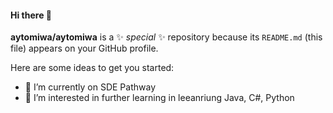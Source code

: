 #### Hi there 👋


**aytomiwa/aytomiwa** is a ✨ _special_ ✨ repository because its `README.md` (this file) appears on your GitHub profile.

Here are some ideas to get you started:

- 🔭 I’m currently on SDE Pathway
- 🌱 I’m interested in further learning in leeanriung Java, C#, Python


